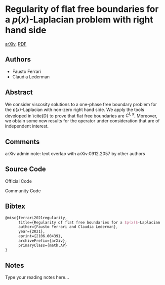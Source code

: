 
# Regularity of flat free boundaries for a $p(x)$-Laplacian problem with right hand side

[arXiv](https://arxiv.org/abs/2106.0439), [PDF](https://arxiv.org/pdf/2106.0439.pdf)

## Authors

- Fausto Ferrari
- Claudia Lederman

## Abstract

We consider viscosity solutions to a one-phase free boundary problem for the $p(x)$-Laplacian with non-zero right hand side. We apply the tools developed in \cite{D} to prove that flat free boundaries are $C^{1,\alpha}$. Moreover, we obtain some new results for the operator under consideration that are of independent interest.

## Comments

arXiv admin note: text overlap with arXiv:0912.2057 by other authors

## Source Code

Official Code



Community Code



## Bibtex

```tex
@misc{ferrari2021regularity,
      title={Regularity of flat free boundaries for a $p(x)$-Laplacian problem with right hand side}, 
      author={Fausto Ferrari and Claudia Lederman},
      year={2021},
      eprint={2106.00439},
      archivePrefix={arXiv},
      primaryClass={math.AP}
}
```

## Notes

Type your reading notes here...

